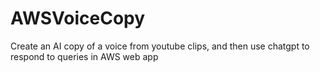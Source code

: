 # AWSVoiceCopy
Create an AI copy of a voice from youtube clips, and then use chatgpt to respond to queries in AWS web app
